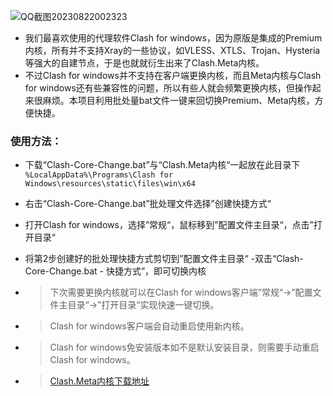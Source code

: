 ![QQ截图20230822002323](https://github.com/kayaladream/Clash-Core-Change/assets/136615856/23fecc3f-eaac-4316-a718-221f2bcb0463)
-  我们最喜欢使用的代理软件Clash for windows，因为原版是集成的Premium内核，所有并不支持Xray的一些协议，如VLESS、XTLS、Trojan、Hysteria等强大的自建节点，于是也就就衍生出来了Clash.Meta内核。
- 不过Clash for windows并不支持在客户端更换内核，而且Meta内核与Clash for windows还有些兼容性的问题，所以有些人就会频繁更换内核，但操作起来很麻烦。本项目利用批处量bat文件一键来回切换Premium、Meta内核，方便快捷。

### 使用方法：
- 下载“Clash-Core-Change.bat”与“Clash.Meta内核“一起放在此目录下
 `%LocalAppData%\Programs\Clash for Windows\resources\static\files\win\x64`
- 右击“Clash-Core-Change.bat”批处理文件选择”创建快捷方式“
- 打开Clash for windows，选择”常规“，鼠标移到”配置文件主目录“，点击”打开目录“
- 将第2步创建好的批处理快捷方式剪切到”配置文件主目录“
-双击“Clash-Core-Change.bat - 快捷方式”，即可切换内核

- > 下次需要更换内核就可以在Clash for windows客户端”常规“→”配置文件主目录“→”打开目录“实现快速一键切换。
- > Clash for windows客户端会自动重启使用新内核。
- >Clash for windows免安装版本如不是默认安装目录，则需要手动重启Clash for windows。

- > [Clash.Meta内核下载地址](https://github.com/MetaCubeX/Clash.Meta)
